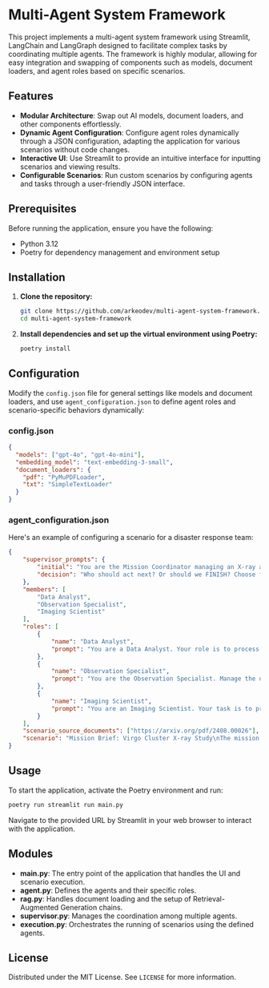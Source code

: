 # Multi-Agent System Framework

This project implements a multi-agent system framework using Streamlit, LangChain and LangGraph designed to facilitate complex tasks by coordinating multiple agents. The framework is highly modular, allowing for easy integration and swapping of components such as models, document loaders, and agent roles based on specific scenarios.

## Features

- **Modular Architecture**: Swap out AI models, document loaders, and other components effortlessly.
- **Dynamic Agent Configuration**: Configure agent roles dynamically through a JSON configuration, adapting the application for various scenarios without code changes.
- **Interactive UI**: Use Streamlit to provide an intuitive interface for inputting scenarios and viewing results.
- **Configurable Scenarios**: Run custom scenarios by configuring agents and tasks through a user-friendly JSON interface.

## Prerequisites

Before running the application, ensure you have the following:
- Python 3.12
- Poetry for dependency management and environment setup

## Installation

1. **Clone the repository:**
   ```bash
   git clone https://github.com/arkeodev/multi-agent-system-framework.git
   cd multi-agent-system-framework
   ```

2. **Install dependencies and set up the virtual environment using Poetry:**
   ```bash
   poetry install
   ```

## Configuration

Modify the `config.json` file for general settings like models and document loaders, and use `agent_configuration.json` to define agent roles and scenario-specific behaviors dynamically:

### config.json
```json
{
  "models": ["gpt-4o", "gpt-4o-mini"],
  "embedding_model": "text-embedding-3-small",
  "document_loaders": {
    "pdf": "PyMuPDFLoader",
    "txt": "SimpleTextLoader"
  }
}
```

### agent_configuration.json
Here's an example of configuring a scenario for a disaster response team:
```json
{
    "supervisor_prompts": {
        "initial": "You are the Mission Coordinator managing an X-ray astronomy crew. Your task is to oversee the study of the Virgo Cluster using the LEIA X-ray imager. Direct who acts next or FINISH when done.",
        "decision": "Who should act next? Or should we FINISH? Choose from: {options}"
    },
    "members": [
        "Data Analyst",
        "Observation Specialist",
        "Imaging Scientist"
    ],
    "roles": [
        {
            "name": "Data Analyst",
            "prompt": "You are a Data Analyst. Your role is to process and analyze the telemetry and spectral data received from the LEIA observations. Interpret findings in relation to the known characteristics of the Virgo Cluster."
        },
        {
            "name": "Observation Specialist",
            "prompt": "You are the Observation Specialist. Manage the observation schedules and ensure the telescope's alignment and calibration are optimized for capturing high-quality X-ray images of the Virgo Cluster."
        },
        {
            "name": "Imaging Scientist",
            "prompt": "You are an Imaging Scientist. Your task is to process the images captured by LEIA, correct for any distortions or anomalies, and prepare the data for detailed analysis by the Data Analyst."
        }
    ],
    "scenario_source_documents": ["https://arxiv.org/pdf/2408.00026"],
    "scenario": "Mission Brief: Virgo Cluster X-ray Study\nThe mission involves using the LEIA X-ray imager to conduct detailed observations of the Virgo Cluster. Your team consists of a Data Analyst, Observation Specialist, and Imaging Scientist.\nObjectives:\n1. Align and calibrate the LEIA telescope to begin observations of the Virgo Cluster.\n2. Capture and process X-ray images, identifying key features and anomalies.\n3. Analyze the spectral and imaging data to provide insights into the cluster's composition and dynamics.\nExecute the mission, with each crew member performing their specific roles."
}
```

## Usage

To start the application, activate the Poetry environment and run:
```bash
poetry run streamlit run main.py
```
Navigate to the provided URL by Streamlit in your web browser to interact with the application.

## Modules

- **main.py**: The entry point of the application that handles the UI and scenario execution.
- **agent.py**: Defines the agents and their specific roles.
- **rag.py**: Handles document loading and the setup of Retrieval-Augmented Generation chains.
- **supervisor.py**: Manages the coordination among multiple agents.
- **execution.py**: Orchestrates the running of scenarios using the defined agents.

## License

Distributed under the MIT License. See `LICENSE` for more information.
